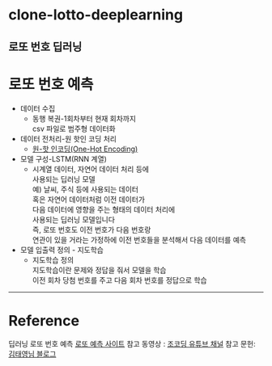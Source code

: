 # clone-lotto-deeplearning
로또 번호 딥러닝
---
# 로또 번호 예측
+ 데이터 수집
  - 동행 복권-1회차부터 현재 회차까지   
    csv 파일로 범주형 데이터화
+ 데이터 전처리-원 핫인 코딩 처리
  - [원-핫 인코딩(One-Hot Encoding)](https://wikidocs.net/22647)
+ 모델 구성-LSTM(RNN 계열)
  - 시계열 데이터, 자연어 데이터 처리 등에   
    사용되는 딥러닝 모델   
    예) 날씨, 주식 등에 사용되는 데이터    
    혹은 자연어 데이터처럼 이전 데이터가  
    다음 데이터에 영향을 주는 형태의 데이터 처리에    
    사용되는 딥러닝 모델입니다   
    즉, 로또 번호도 이전 번호가 다음 번호랑   
    연관이 있을 거라는 가정하에 이전 번호들을 분석해서 다음 데이터를 예측
+ 모델 입출력 정의 - 지도학습
  - 지도학습 정의   
    지도학습이란 문제와 정답을 줘서 모델을 학습    
    이전 회차 당첨 번호를 주고 다음 회차 번호를 정답으로 학습

---
# Reference
딥러닝 로또 번호 예측
[로또 예측 사이트](https://animalface.site/lotto)
참고 동영상 : [조코딩 유튜브 채널](https://www.youtube.com/watch?v=3G3zExNItj0)
참고 문헌: [김태영님 블로그](https://tykimos.github.io/2020/01/25/keras_lstm_lotto_v895/)

